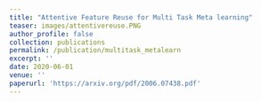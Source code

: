```yaml
---
title: "Attentive Feature Reuse for Multi Task Meta learning"
teaser: images/attentivereuse.PNG
author_profile: false
collection: publications
permalink: /publication/multitask_metalearn
excerpt: ''
date: 2020-06-01
venue: ''
paperurl: 'https://arxiv.org/pdf/2006.07438.pdf'
---
```

